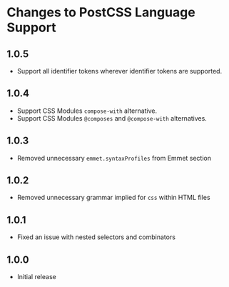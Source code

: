 # Changes to PostCSS Language Support

## 1.0.5

- Support all identifier tokens wherever identifier tokens are supported.

## 1.0.4

- Support CSS Modules `compose-with` alternative.
- Support CSS Modules `@composes` and `@compose-with` alternatives.

## 1.0.3

- Removed unnecessary `emmet.syntaxProfiles` from Emmet section

## 1.0.2

- Removed unnecessary grammar implied for `css` within HTML files

## 1.0.1

- Fixed an issue with nested selectors and combinators

## 1.0.0

- Initial release
